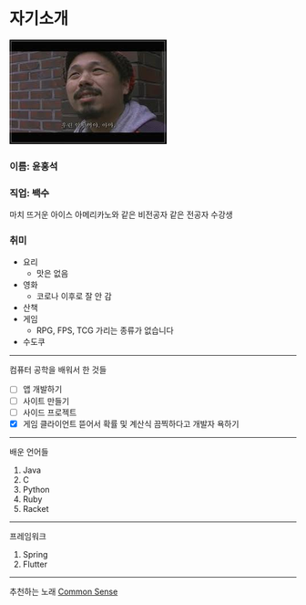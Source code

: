 # 자기소개

<img src="./giveup.jpg"/>

### 이름: 윤홍석

### 직업: ~~백수~~

마치 뜨거운 아이스 아메리카노와 같은 비전공자 같은 전공자 수강생

### 취미
- 요리
  - 맛은 없음
- 영화
  - 코로나 이후로 잘 안 감
- 산책
- 게임
    - RPG, FPS, TCG 가리는 종류가 없습니다
- 수도쿠
--- 
컴퓨터 공학을 배워서 한 것들

- [ ] 앱 개발하기
- [ ] 사이트 만들기
- [ ] 사이드 프로젝트
- [x] 게임 클라이언트 뜯어서 확률 및 계산식 끔찍하다고 개발자 욕하기
---
배운 언어들
1. Java
2. C
3. Python
4. Ruby
5. Racket
---
프레임워크
1. Spring
2. Flutter
---
추천하는 노래
[Common Sense](https://www.youtube.com/watch?v=o7gmcJeF4-U&list=RDo7gmcJeF4-U&start_radio=1)
